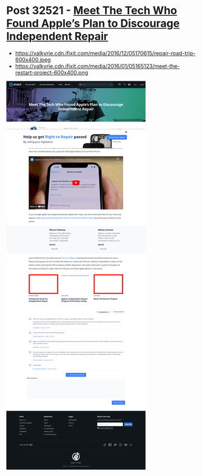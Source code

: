 # Post 32521 - [Meet The Tech Who Found Apple’s Plan to Discourage Independent Repair](https://www.ifixit.com/News/32521/meet-the-tech-who-found-apples-plan-to-discourage-independent-repair)

- https://valkyrie.cdn.ifixit.com/media/2016/12/05170615/repair-road-trip-600x400.jpeg
- https://valkyrie.cdn.ifixit.com/media/2016/01/05165123/meet-the-restart-project-600x400.png

![screencap](screenshots/9499551f-d8e1-4a20-87dc-2c66dafc3d77.png)
